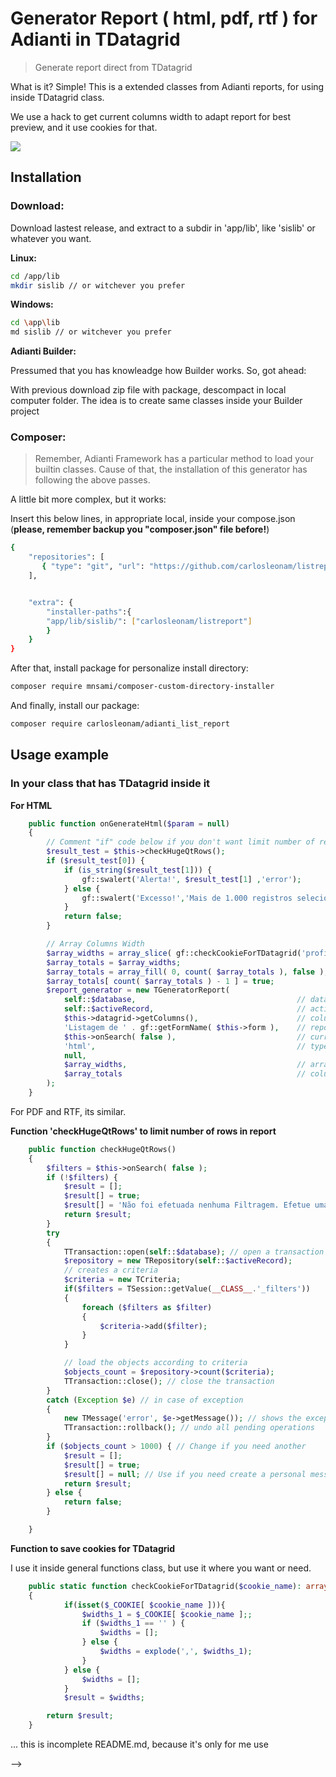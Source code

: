 # Generator Report ( html, pdf, rtf ) for Adianti in TDatagrid
> Generate report direct from TDatagrid
<!--
[![NPM Version][npm-image]][npm-url]
[![Build Status][travis-image]][travis-url]
[![Downloads Stats][npm-downloads]][npm-url]
-->

What is it? Simple! This is a extended classes from Adianti reports, for using inside TDatagrid class.

We use a hack to get current columns width to adapt report for best preview, and it use cookies for that.

![](header.png)

## Installation

### Download:

Download lastest release, and extract to a subdir in 'app/lib', like 'sislib' or whatever you want.

**Linux:**

```sh
cd /app/lib
mkdir sislib // or witchever you prefer
```

**Windows:**

```sh
cd \app\lib
md sislib // or witchever you prefer
```

**Adianti Builder:**

Pressumed that you has knowleadge how Builder works. So, got ahead:

With previous download zip file with package, descompact in local computer folder. The idea is to create same classes inside your Builder project



### Composer:
> Remember, Adianti Framework has a particular method to load your builtin classes. Cause of that, the installation of this generator has following the above passes.

A little bit more complex, but it works:

Insert this below lines, in appropriate local, inside your compose.json (**please, remember backup you "composer.json" file before!**)

```sh
{
    "repositories": [
       { "type": "git", "url": "https://github.com/carlosleonam/listreport" }
    ],


    "extra": {
        "installer-paths":{
        "app/lib/sislib/": ["carlosleonam/listreport"]
        }
    }
}
```

After that, install package for personalize install directory:

```sh
composer require mnsami/composer-custom-directory-installer
```

And finally, install our package:
```sh
composer require carlosleonam/adianti_list_report
```

## Usage example


### In your class that has TDatagrid inside it

**For HTML**

```php
    public function onGenerateHtml($param = null)
    {
        // Comment "if" code below if you don't want limit number of records send to report
        $result_test = $this->checkHugeQtRows();
        if ($result_test[0]) {
            if (is_string($result_test[1])) {
                gf::swalert('Alerta!', $result_test[1] ,'error');
            } else {
                gf::swalert('Excesso!','Mais de 1.000 registros selecionados!','error');
            }
            return false;
        }

        // Array Columns Width
        $array_widths = array_slice( gf::checkCookieForTDatagrid('profile_tdatagrid_'. self::$formName .'_col_width'), 2);
        $array_totals = $array_widths;
        $array_totals = array_fill( 0, count( $array_totals ), false );
        $array_totals[ count( $array_totals ) - 1 ] = true;
        $report_generator = new TGeneratorReport(
            self::$database,                                    // database name
            self::$activeRecord,                                // active record
            $this->datagrid->getColumns(),                      // columns of current TDatagrid
            'Listagem de ' . gf::getFormName( $this->form ),    // report title
            $this->onSearch( false ),                           // current filter (only works if you change "onSearch" method, see docs folder)
            'html',                                             // type of report desire
            null,
            $array_widths,                                      // array with columns width
            $array_totals                                       // column to get total (the last is default)
        );
    }
```

For PDF and RTF, its similar.

**Function 'checkHugeQtRows' to limit number of rows in report**

```php
    public function checkHugeQtRows()
    {
        $filters = $this->onSearch( false );
        if (!$filters) {
            $result = [];
            $result[] = true;
            $result[] = 'Não foi efetuada nenhuma Filtragem. Efetue uma busca antes de tentar imprimir!';
            return $result;
        }
        try
        {
            TTransaction::open(self::$database); // open a transaction
            $repository = new TRepository(self::$activeRecord);
            // creates a criteria
            $criteria = new TCriteria;
            if($filters = TSession::getValue(__CLASS__.'_filters'))
            {
                foreach ($filters as $filter)
                {
                    $criteria->add($filter);
                }
            }

            // load the objects according to criteria
            $objects_count = $repository->count($criteria);
            TTransaction::close(); // close the transaction
        }
        catch (Exception $e) // in case of exception
        {
            new TMessage('error', $e->getMessage()); // shows the exception error message
            TTransaction::rollback(); // undo all pending operations
        }
        if ($objects_count > 1000) { // Change if you need another
            $result = [];
            $result[] = true;
            $result[] = null; // Use if you need create a personal message
            return $result;
        } else {
            return false;
        }

    }
```

**Function to save cookies for TDatagrid**

I use it inside general functions class, but use it where you want or need.

```php
    public static function checkCookieForTDatagrid($cookie_name): array
    {
            if(isset($_COOKIE[ $cookie_name ])){
                $widths_1 = $_COOKIE[ $cookie_name ];;
                if ($widths_1 == '' ) {
                    $widths = [];
                } else {
                    $widths = explode(',', $widths_1);
                }
            } else {
                $widths = [];
            }
            $result = $widths;

        return $result;
    }
```

... this is incomplete README.md, because it's only for me use

<!--
A few motivating and useful examples of how your product can be used. Spice this up with code blocks and potentially more screenshots.

_For more examples and usage, please refer to the [Wiki][wiki]._

## Development setup

Describe how to install all development dependencies and how to run an automated test-suite of some kind. Potentially do this for multiple platforms.

```sh
make install
npm test
```

## Release History

* 0.2.1
    * CHANGE: Update docs (module code remains unchanged)
* 0.2.0
    * CHANGE: Remove `setDefaultXYZ()`
    * ADD: Add `init()`
* 0.1.1
    * FIX: Crash when calling `baz()` (Thanks @GenerousContributorName!)
* 0.1.0
    * The first proper release
    * CHANGE: Rename `foo()` to `bar()`
* 0.0.1
    * Work in progress

## Meta

Your Name – [@YourTwitter](https://twitter.com/dbader_org) – YourEmail@example.com

Distributed under the XYZ license. See ``LICENSE`` for more information.

[https://github.com/yourname/github-link](https://github.com/dbader/)

## Contributing

1. Fork it (<https://github.com/yourname/yourproject/fork>)
2. Create your feature branch (`git checkout -b feature/fooBar`)
3. Commit your changes (`git commit -am 'Add some fooBar'`)
4. Push to the branch (`git push origin feature/fooBar`)
5. Create a new Pull Request

<!-- Markdown link & img dfn's -->
[npm-image]: https://img.shields.io/npm/v/datadog-metrics.svg?style=flat-square
[npm-url]: https://npmjs.org/package/datadog-metrics
[npm-downloads]: https://img.shields.io/npm/dm/datadog-metrics.svg?style=flat-square
[travis-image]: https://img.shields.io/travis/dbader/node-datadog-metrics/master.svg?style=flat-square
[travis-url]: https://travis-ci.org/dbader/node-datadog-metrics
[wiki]: https://github.com/yourname/yourproject/wiki
-->